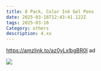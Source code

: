 ```yaml
---
title: 8 Pack, Color Ink Gel Pens
date: 2025-03-16T12:43:41.122Z
tags: 2025-03-16
Category: others
description: 4.xx
---
```

<!--StartFragment-->

https://amzlink.to/az0yLxlbgBR0I ad

<!--EndFragment-->

![](https://m.media-amazon.com/images/I/81DqtGXnHeL._AC_SL1500_.jpg)

<!--EndFragment-->